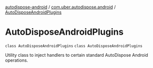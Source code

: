 [autodispose-android](../../index.md) / [com.uber.autodispose.android](../index.md) / [AutoDisposeAndroidPlugins](./index.md)

# AutoDisposeAndroidPlugins

`class AutoDisposeAndroidPlugins`
`class AutoDisposeAndroidPlugins`

Utility class to inject handlers to certain standard AutoDispose Android operations.

